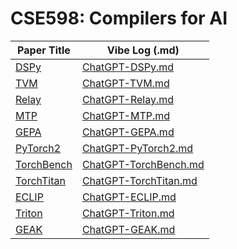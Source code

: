 # CSE598: Compilers for AI

| Paper Title | Vibe Log (.md) |
|-------------|----------------|
| [DSPy](https://arxiv.org/pdf/2310.03714) | [ChatGPT-DSPy.md](./vibe-logs/ChatGPT-DSPy.md) |
| [TVM](https://arxiv.org/abs/1802.04799)  | [ChatGPT-TVM.md](./vibe-logs/ChatGPT-TVM.md)  |
| [Relay](https://arxiv.org/abs/1904.08368) | [ChatGPT-Relay.md](./vibe-logs/ChatGPT-Relay.md) |
| [MTP](https://arxiv.org/pdf/2405.08965)   | [ChatGPT-MTP.md](./vibe-logs/ChatGPT-MTP.md)   |
| [GEPA](https://arxiv.org/pdf/2507.19457) | [ChatGPT-GEPA.md](./vibe-logs/ChatGPT-GEPA.md) |
| [PyTorch2](https://dl.acm.org/doi/pdf/10.1145/3620665.3640366) | [ChatGPT-PyTorch2.md](./vibe-logs/ChatGPT-PyTorch2.md) |
| [TorchBench](https://arxiv.org/pdf/2304.14226) | [ChatGPT-TorchBench.md](./vibe-logs/ChatGPT-TorchBench.md) |
| [TorchTitan](https://arxiv.org/pdf/2410.06511) | [ChatGPT-TorchTitan.md](./vibe-logs/ChatGPT-TorchTitan.md) |
| [ECLIP](https://arxiv.org/pdf/2506.12598) | [ChatGPT-ECLIP.md](./vibe-logs/ChatGPT-ECLIP.md) |
| [Triton](https://www.eecs.harvard.edu/~htk/publication/2019-mapl-tillet-kung-cox.pdf) | [ChatGPT-Triton.md](./vibe-logs/ChatGPT-Triton.md) |
| [GEAK](https://arxiv.org/pdf/2507.23194) | [ChatGPT-GEAK.md](./vibe-logs/ChatGPT-GEAK.md) |